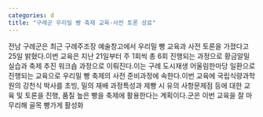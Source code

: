 ```yaml
---
categories: d
title: "구례군 우리밀 빵 축제 교육·사전 토론 성료"
---
```

전남 구례군은 최근 구례주조장 예술창고에서 우리밀 빵 교육과 사전 토론을 가졌다고 25일 밝혔다.이번 교육은 지난 21일부터 주 1회씩 총 6회 진행되는 과정으로 황금알밀 실습과 축제 추진 워크숍 과정으로 이뤄진다.이는 구례 도시재생 어울림한마당 일환으로 진행되는 교육으로 우리밀 빵 축제의 사전 준비과정에 속한다.이번 교육에 국립식량과학원의 강천식 박사를 초빙, 밀의 재배 과정특성과 제빵 시 유의 사항문제점 등에 대한 교육 및 토론을 진행, 품질 높은 빵을 축제에 활용한다는 계획이다.군은 이번 교육을 잘 마무리해 골목 빵가게 활성화